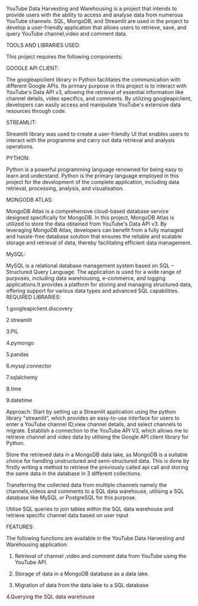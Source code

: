 YouTube Data Harvesting and Warehousing is a project that intends to provide users with the ability to access and analyse data from numerous YouTube channels. SQL, MongoDB, and Streamlit are used in the project to develop a user-friendly application that allows users to retrieve, save, and query YouTube channel,video and comment data.

TOOLS AND LIBRARIES USED:

This project requires the following components:

GOOGLE API CLIENT:

The googleapiclient library in Python facilitates the communication with different Google APIs. Its primary purpose in this project is to interact with YouTube's Data API v3, allowing the retrieval of essential information like channel details, video specifics, and comments. By utilizing googleapiclient, developers can easily access and manipulate YouTube's extensive data resources through code.


STREAMLIT:

Streamlit library was used to create a user-friendly UI that enables users to interact with the programme and carry out data retrieval and analysis operations.

PYTHON:

Python is a powerful programming language renowned for being easy to learn and understand. Python is the primary language employed in this project for the development of the complete application, including data retrieval, processing, analysis, and visualisation.

 MONGODB ATLAS:

MongoDB Atlas is a comprehensive cloud-based database service designed specifically for MongoDB. In this project, MongoDB Atlas is utilized to store the data obtained from YouTube's Data API v3. By leveraging MongoDB Atlas, developers can benefit from a fully managed and hassle-free database solution that ensures the reliable and scalable storage and retrieval of data, thereby facilitating efficient data management.

MySQL:

MySQL is a relational database management system based on SQL – Structured Query Language. The application is used for a wide range of purposes, including data warehousing, e-commerce, and logging applications.It provides a platform for storing and managing structured data, offering support for various data types and advanced SQL capabilities.
REQUIRED LIBRARIES:

1.googleapiclient.discovery

2.streamlit

3.PIL

4.pymongo

5.pandas

6.mysql.connector

7.sqlalchemy

8.time

9.datetime

Approach:
Start by setting up a Streamlit application using the python library "streamlit”, which    provides an easy-to-use interface for users to enter a YouTube channel ID,view channel details, and select channels to migrate.
Establish a connection to the YouTube API V3, which allows me to retrieve channel and video data by utilising the Google API client library for Python.

Store the retrieved data in a MongoDB data lake, as MongoDB is a suitable choice for handling unstructured and semi-structured data. This is done by firstly writing a method to retrieve the previously called api call and storing the same data in the database in 3 different collections.

Transferring the collected data from multiple channels namely the channels,videos and comments to a SQL data warehouse, utilising a SQL database like MySQL or PostgreSQL for this purpose.

Utilise SQL queries to join tables within the SQL data warehouse and retrieve
specific channel data based on user input
            



FEATURES:

The following functions are available in the YouTube Data Harvesting and Warehousing application:

1. Retrieval of channel ,video and  comment data from YouTube using the YouTube API.

2. Storage of data in a MongoDB database as a data lake.

3. Migration of data from the data lake to a SQL database 

4.Querying the SQL data warehouse

